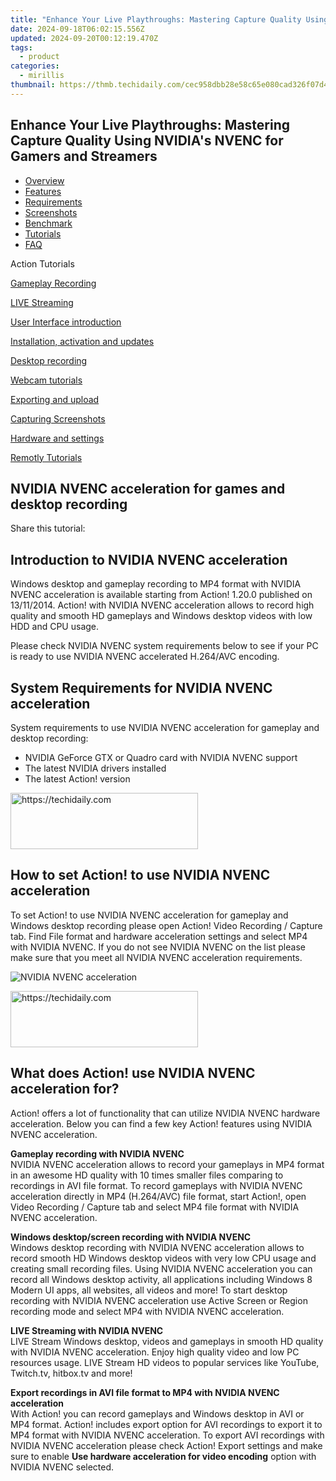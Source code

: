 ```yaml
---
title: "Enhance Your Live Playthroughs: Mastering Capture Quality Using NVIDIA's NVENC for Gamers and Streamers"
date: 2024-09-18T06:02:15.556Z
updated: 2024-09-20T00:12:19.470Z
tags:
  - product
categories:
  - mirillis
thumbnail: https://thmb.techidaily.com/cec958dbb28e58c65e080cad326f07d4e7cdd67a50648dc244def701160f50d9.png
---
```


## Enhance Your Live Playthroughs: Mastering Capture Quality Using NVIDIA's NVENC for Gamers and Streamers

* [Overview](https://tools.techidaily.com/mirillis/products/)
* [Features](https://tools.techidaily.com/mirillis/products/)
* [Requirements](https://tools.techidaily.com/mirillis/products/)
* [Screenshots](https://tools.techidaily.com/mirillis/products/)
* [Benchmark](https://tools.techidaily.com/mirillis/products/)
* [Tutorials](https://tools.techidaily.com/mirillis/products/)
* [FAQ](https://tools.techidaily.com/mirillis/products/)

Action Tutorials

[Gameplay Recording](https://tools.techidaily.com/mirillis/products/) 

[LIVE Streaming](https://tools.techidaily.com/mirillis/products/) 

[User Interface introduction](https://tools.techidaily.com/mirillis/products/) 

[Installation, activation and updates](https://tools.techidaily.com/mirillis/products/) 

[Desktop recording](https://tools.techidaily.com/mirillis/products/) 

[Webcam tutorials](https://tools.techidaily.com/mirillis/products/) 

[Exporting and upload](https://tools.techidaily.com/mirillis/products/) 

[Capturing Screenshots](https://tools.techidaily.com/mirillis/products/) 

[Hardware and settings](https://tools.techidaily.com/mirillis/products/) 

[Remotly Tutorials](https://remotly.com/tutorials/getting-started-with-remotly-for-windows-pc) 

## NVIDIA NVENC acceleration for games and desktop recording

  
 Share this tutorial:

##  Introduction to NVIDIA NVENC acceleration 

 Windows desktop and gameplay recording to MP4 format with NVIDIA NVENC acceleration is available starting from Action! 1.20.0 published on 13/11/2014\. Action! with NVIDIA NVENC acceleration allows to record high quality and smooth HD gameplays and Windows desktop videos with low HDD and CPU usage. 

 Please check NVIDIA NVENC system requirements below to see if your PC is ready to use NVIDIA NVENC accelerated H.264/AVC encoding.

##  System Requirements for NVIDIA NVENC acceleration 

 System requirements to use NVIDIA NVENC acceleration for gameplay and desktop recording:

* NVIDIA GeForce GTX or Quadro card with NVIDIA NVENC support
* The latest NVIDIA drivers installed
* The latest Action! version

<!-- affiliate ads begin -->
<a href="https://aligracehair.sjv.io/c/5597632/2016129/19272" target="_top" id="2016129">
  <img src="//a.impactradius-go.com/display-ad/19272-2016129" border="0" alt="https://techidaily.com" width="300" height="90"/>
</a>
<img height="0" width="0" src="https://aligracehair.sjv.io/i/5597632/2016129/19272" style="position:absolute;visibility:hidden;" border="0" />
<!-- affiliate ads end -->

##  How to set Action! to use NVIDIA NVENC acceleration

 To set Action! to use NVIDIA NVENC acceleration for gameplay and Windows desktop recording please open Action! Video Recording / Capture tab. Find File format and hardware acceleration settings and select MP4 with NVIDIA NVENC. If you do not see NVIDIA NVENC on the list please make sure that you meet all NVIDIA NVENC acceleration requirements. 

![NVIDIA NVENC acceleration](https://mirillis.com/res/old/gfx/tutorials/hardware_settings/mirillis_action_nvidia_nvenc_acceleration.jpg "NVIDIA NVENC acceleration") 

<!-- affiliate ads begin -->
<a href="https://aligracehair.sjv.io/c/5597632/1934138/19272" target="_top" id="1934138">
  <img src="//a.impactradius-go.com/display-ad/19272-1934138" border="0" alt="https://techidaily.com" width="300" height="90"/>
</a>
<img height="0" width="0" src="https://aligracehair.sjv.io/i/5597632/1934138/19272" style="position:absolute;visibility:hidden;" border="0" />
<!-- affiliate ads end -->

##  What does Action! use NVIDIA NVENC acceleration for? 

 Action! offers a lot of functionality that can utilize NVIDIA NVENC hardware acceleration. Below you can find a few key Action! features using NVIDIA NVENC acceleration.

**Gameplay recording with NVIDIA NVENC**   
 NVIDIA NVENC acceleration allows to record your gameplays in MP4 format in an awesome HD quality with 10 times smaller files comparing to recordings in AVI file format. To record gameplays with NVIDIA NVENC acceleration directly in MP4 (H.264/AVC) file format, start Action!, open Video Recording / Capture tab and select MP4 file format with NVIDIA NVENC acceleration.

**Windows desktop/screen recording with NVIDIA NVENC**  
 Windows desktop recording with NVIDIA NVENC acceleration allows to record smooth HD Windows desktop videos with very low CPU usage and creating small recording files. Using NVIDIA NVENC acceleration you can record all Windows desktop activity, all applications including Windows 8 Modern UI apps, all websites, all videos and more! To start desktop recording with NVIDIA NVENC acceleration use Active Screen or Region recording mode and select MP4 with NVIDIA NVENC acceleration.

**LIVE Streaming with NVIDIA NVENC**  
 LIVE Stream Windows desktop, videos and gameplays in smooth HD quality with NVIDIA NVENC acceleration. Enjoy high quality video and low PC resources usage. LIVE Stream HD videos to popular services like YouTube, Twitch.tv, hitbox.tv and more! 

 **Export recordings in AVI file format to MP4 with NVIDIA NVENC acceleration**  
 With Action! you can record gameplays and Windows desktop in AVI or MP4 format. Action! includes export option for AVI recordings to export it to MP4 format with NVIDIA NVENC acceleration. To export AVI recordings with NVIDIA NVENC acceleration please check Action! Export settings and make sure to enable **Use hardware acceleration for video encoding** option with NVIDIA NVENC selected.

<ins class="adsbygoogle"
     style="display:block"
     data-ad-format="autorelaxed"
     data-ad-client="ca-pub-7571918770474297"
     data-ad-slot="1223367746"></ins>

<ins class="adsbygoogle"
     style="display:block"
     data-ad-client="ca-pub-7571918770474297"
     data-ad-slot="8358498916"
     data-ad-format="auto"
     data-full-width-responsive="true"></ins>
